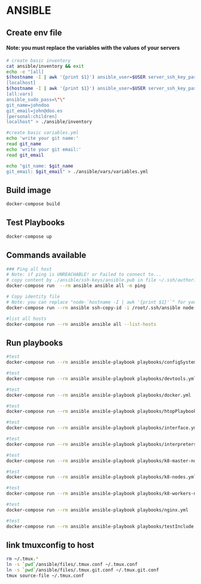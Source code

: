 # ANSIBLE
## Create env file

#### Note: you must replace the variables with the values ​​of your servers

```bash
# create basic inventory
cat ansible/inventory && exit
echo -e "[all]
$(hostname -I | awk '{print $1}') ansible_user=$USER server_ssh_key_passphrasse=\"\"
[localhost]
$(hostname -I | awk '{print $1}') ansible_user=$USER server_ssh_key_passphrasse=\"\"
[all:vars]
ansible_sudo_pass=\"\"
git_name=johndoo 
git_email=john@doo.es
[personal:children]
localhost" > ./ansible/inventory
```

```bash
#create basic variables.yml
echo 'write your git name:'
read git_name
echo 'write your git email:'
read git_email

echo "git_name: $git_name
git_email: $git_email" > ./ansible/vars/variables.yml

```

## Build image

```bash
docker-compose build
```

## Test Playbooks

```bash
docker-compose up
```

## Commands available

```bash
### Ping all host
# Note: if ping is UNREACHABLE! or Failed to connect to...
# copy content by ./ansible/ssh-keys/ansible.pub in file ~/.ssh/authorized_keys in your server.
docker-compose run  --rm ansible ansible all -m ping
```

```bash
# Copy identity file 
# Note: you can replace "node-`hostname -I | awk '{print $1}'`" for your $HOST_NAME or $IP_ADDRESS
docker-compose run --rm ansible ssh-copy-id -i /root/.ssh/ansible node-`hostname -I | awk '{print $1}'`
```

```bash
#list all hosts
docker-compose run --rm ansible ansible all --list-hosts
```

## Run playbooks

```bash
#test
docker-compose run --rm ansible ansible-playbook playbooks/configSystem.yml
```

```bash
#test
docker-compose run --rm ansible ansible-playbook playbooks/devtools.yml
```

```bash
#test
docker-compose run --rm ansible ansible-playbook playbooks/docker.yml
```

```bash
#test
docker-compose run --rm ansible ansible-playbook playbooks/htopPlaybook.yml
```

```bash
#test
docker-compose run --rm ansible ansible-playbook playbooks/interface.yml
```

```bash
#test
docker-compose run --rm ansible ansible-playbook playbooks/interpreters.yml
```

```bash
#test
docker-compose run --rm ansible ansible-playbook playbooks/k8-master-node.yml
```

```bash
#test
docker-compose run --rm ansible ansible-playbook playbooks/k8-nodes.yml
```

```bash
#test
docker-compose run --rm ansible ansible-playbook playbooks/k8-workers-node.yml
```

```bash
#test
docker-compose run --rm ansible ansible-playbook playbooks/nginx.yml
```

```bash
#test
docker-compose run --rm ansible ansible-playbook playbooks/testInclude.yml
```

## link tmuxconfig to host

```bash
rm ~/.tmux.*
ln -s `pwd`/ansible/files/.tmux.conf ~/.tmux.conf
ln -s `pwd`/ansible/files/.tmux.git.conf ~/.tmux.git.conf
tmux source-file ~/.tmux.conf
```
